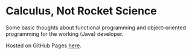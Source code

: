 Calculus, Not Rocket Science
============================

Some basic thoughts about functional programming and object-oriented
programming for the working (Java) developer.

Hosted on GitHub Pages
[here](http://wsh.github.io/calculus-not-rocket-science).
